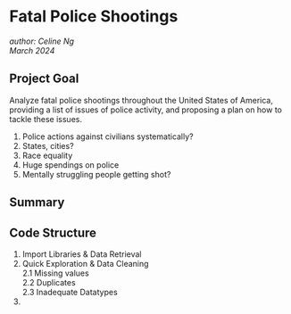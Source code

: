 # **Fatal Police Shootings**
*author: Celine Ng* <br>
*March 2024*

## Project Goal 
Analyze fatal police shootings throughout the United States of America, 
providing a list of issues of police activity, and proposing a plan on how to 
tackle these issues. 
1. Police actions against civilians systematically? 
2. States, cities?
3. Race equality
4. Huge spendings on police
5. Mentally struggling people getting shot? 

## Summary


## Code Structure
1. Import Libraries &  Data Retrieval
2. Quick Exploration & Data Cleaning <br>
2.1 Missing values <br>
2.2 Duplicates <br>
2.3 Inadequate Datatypes <br>
3. 